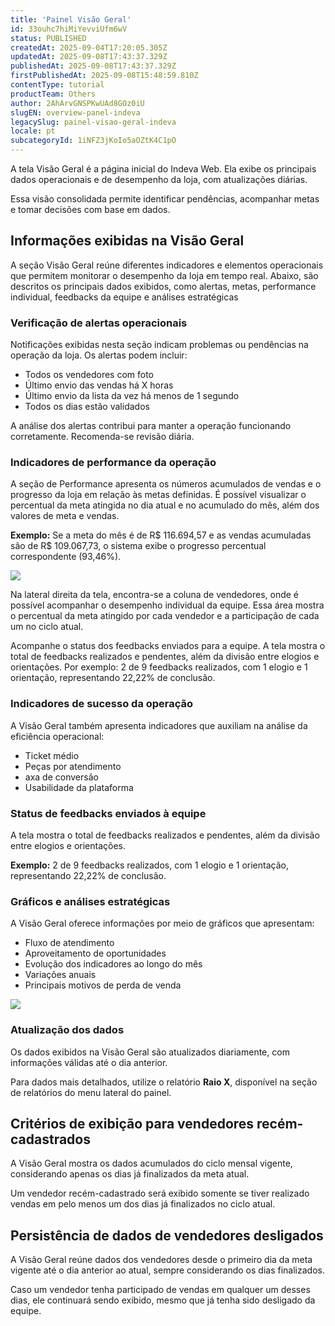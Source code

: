 ```yaml
---
title: 'Painel Visão Geral'
id: 33ouhc7hiMiYevviUfm6wV
status: PUBLISHED
createdAt: 2025-09-04T17:20:05.305Z
updatedAt: 2025-09-08T17:43:37.329Z
publishedAt: 2025-09-08T17:43:37.329Z
firstPublishedAt: 2025-09-08T15:48:59.810Z
contentType: tutorial
productTeam: Others
author: 2AhArvGNSPKwUAd8GOz0iU
slugEN: overview-panel-indeva
legacySlug: painel-visao-geral-indeva
locale: pt
subcategoryId: 1iNFZ3jKoIo5aOZtK4C1pO
---
```


A tela Visão Geral é a página inicial do Indeva Web. Ela exibe os principais dados operacionais e de desempenho da loja, com atualizações diárias.

Essa visão consolidada permite identificar pendências, acompanhar metas e tomar decisões com base em dados.

## Informações exibidas na Visão Geral
A seção Visão Geral reúne diferentes indicadores e elementos operacionais que permitem monitorar o desempenho da loja em tempo real. Abaixo, são descritos os principais dados exibidos, como alertas, metas, performance individual, feedbacks da equipe e análises estratégicas

### Verificação de alertas operacionais
Notificações exibidas nesta seção indicam problemas ou pendências na operação da loja. Os alertas podem incluir:

- Todos os vendedores com foto
- Último envio das vendas há X horas
- Último envio da lista da vez há menos de 1 segundo
- Todos os dias estão validados

A análise dos alertas contribui para manter a operação funcionando corretamente. Recomenda-se revisão diária.

### Indicadores de performance da operação
A seção de Performance apresenta os números acumulados de vendas e o progresso da loja em relação às metas definidas. É possível visualizar o percentual da meta atingida no dia atual e no acumulado do mês, além dos valores de meta e vendas.

**Exemplo:**
Se a meta do mês é de R$ 116.694,57 e as vendas acumuladas são de R$ 109.067,73, o sistema exibe o progresso percentual correspondente (93,46%).

![](https://raw.githubusercontent.com/vtexdocs/help-center-content/refs/heads/main/docs/pt/tutorials/indeva-by-vtex/vis%C3%A3o-geral/painel-visao-geral-indeva_1.png)

Na lateral direita da tela, encontra-se a coluna de vendedores, onde é possível acompanhar o desempenho individual da equipe. Essa área mostra o percentual da meta atingido por cada vendedor e a participação de cada um no ciclo atual.

Acompanhe o status dos feedbacks enviados para a equipe. A tela mostra o total de feedbacks realizados e pendentes, além da divisão entre elogios e orientações. Por exemplo: 2 de 9 feedbacks realizados, com 1 elogio e 1 orientação, representando 22,22% de conclusão.

### Indicadores de sucesso da operação
A Visão Geral também apresenta indicadores que auxiliam na análise da eficiência operacional:

- Ticket médio
- Peças por atendimento
- axa de conversão
- Usabilidade da plataforma

### Status de feedbacks enviados à equipe
A tela mostra o total de feedbacks realizados e pendentes, além da divisão entre elogios e orientações.

**Exemplo:** 2 de 9 feedbacks realizados, com 1 elogio e 1 orientação, representando 22,22% de conclusão.

### Gráficos e análises estratégicas
A Visão Geral oferece informações por meio de gráficos que apresentam:

- Fluxo de atendimento
- Aproveitamento de oportunidades
- Evolução dos indicadores ao longo do mês
- Variações anuais
- Principais motivos de perda de venda

![](https://raw.githubusercontent.com/vtexdocs/help-center-content/refs/heads/main/docs/pt/tutorials/indeva-by-vtex/vis%C3%A3o-geral/painel-visao-geral-indeva_2.png)

### Atualização dos dados
Os dados exibidos na Visão Geral são atualizados diariamente, com informações válidas até o dia anterior.

Para dados mais detalhados, utilize o relatório **Raio X**, disponível na seção de relatórios do menu lateral do painel.

## Critérios de exibição para vendedores recém-cadastrados
A Visão Geral mostra os dados acumulados do ciclo mensal vigente, considerando apenas os dias já finalizados da meta atual.

Um vendedor recém-cadastrado será exibido somente se tiver realizado vendas em pelo menos um dos dias já finalizados no ciclo atual.

## Persistência de dados de vendedores desligados
A Visão Geral reúne dados dos vendedores desde o primeiro dia da meta vigente até o dia anterior ao atual, sempre considerando os dias finalizados.

Caso um vendedor tenha participado de vendas em qualquer um desses dias, ele continuará sendo exibido, mesmo que já tenha sido desligado da equipe.
